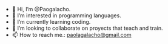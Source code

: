 - 👋 Hi, I’m @Paogalacho.
- 👀 I’m interested in programming languages.
- 🌱 I’m currently learning coding.
- 💞️ I’m looking to collaborate on proyects that teach and train.
- 📫 How to reach me.: paolagalacho@gmail.com

<!---
Paogalacho/Paogalacho is a ✨ special ✨ repository because its `README.md` (this file) appears on your GitHub profile.
You can click the Preview link to take a look at your changes.
--->
